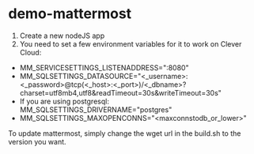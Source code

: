 # demo-mattermost
1. Create a new nodeJS app
2. You need to set a few environment variables for it to work on Clever Cloud:
 - MM_SERVICESETTINGS_LISTENADDRESS=":8080"
 - MM_SQLSETTINGS_DATASOURCE="<_username>:<_password>@tcp(<_host>:<_port>)/<_dbname>?charset=utf8mb4,utf8&readTimeout=30s&writeTimeout=30s"
 - If you are using postgresql: MM_SQLSETTINGS_DRIVERNAME="postgres"
 - MM_SQLSETTINGS_MAXOPENCONNS="<maxconnstodb_or_lower>"

To update mattermost, simply change the wget url in the build.sh to the version you want.

